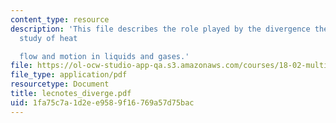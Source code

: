 ```yaml
---
content_type: resource
description: 'This file describes the role played by the divergence theorem in the
  study of heat

  flow and motion in liquids and gases.'
file: https://ol-ocw-studio-app-qa.s3.amazonaws.com/courses/18-02-multivariable-calculus-spring-2006/1fa75c7a1d2ee9589f16769a57d75bac_lecnotes_diverge.pdf
file_type: application/pdf
resourcetype: Document
title: lecnotes_diverge.pdf
uid: 1fa75c7a-1d2e-e958-9f16-769a57d75bac
---
```

